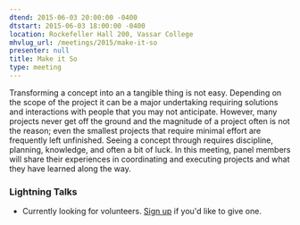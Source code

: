 ```yaml
---
dtend: 2015-06-03 20:00:00 -0400
dtstart: 2015-06-03 18:00:00 -0400
location: Rockefeller Hall 200, Vassar College
mhvlug_url: /meetings/2015/make-it-so
presenter: null
title: Make it So
type: meeting
---
```



Transforming a concept into an a tangible thing is not easy. Depending on the scope of the project it can be a major undertaking requiring solutions and interactions with people that you may not anticipate. However, many projects never get off the ground and the magnitude of a project often is not the reason; even the smallest projects that require minimal effort are frequently left unfinished. Seeing a concept through requires discipline, planning, knowledge, and often a bit of luck. In this meeting, panel members will share their experiences in coordinating and executing projects and what they have learned along the way.

### Lightning Talks
- Currently looking for volunteers. [Sign up](http://mhvlug.org/contact/Lightning-Talk) if you'd like to give one.